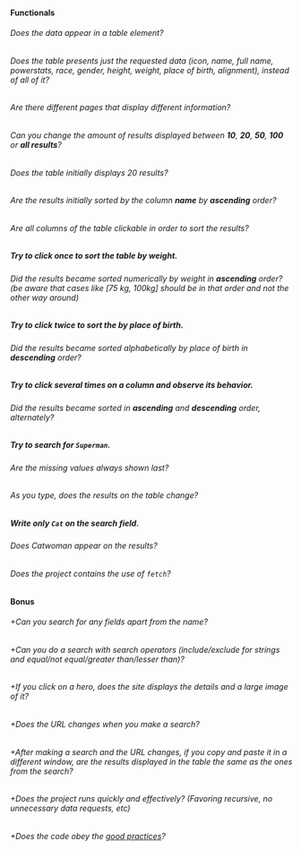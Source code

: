 #### Functionals

###### Does the data appear in a table element?

###### Does the table presents just the requested data (icon, name, full name, powerstats, race, gender, height, weight, place of birth, alignment), instead of all of it?

###### Are there different pages that display different information?

###### Can you change the amount of results displayed between **10**, **20**, **50**, **100** or **all results**?

###### Does the table initially displays 20 results?

###### Are the results initially sorted by the column **name** by **ascending** order?

###### Are all columns of the table clickable in order to sort the results?

##### Try to click once to sort the table by weight.

###### Did the results became sorted numerically by weight in **ascending** order? (be aware that cases like [75 kg, 100kg] should be in that order and not the other way around)

##### Try to click twice to sort the by place of birth.

###### Did the results became sorted alphabetically by place of birth in **descending** order?

##### Try to click several times on a column and observe its behavior.

###### Did the results became sorted in **ascending** and **descending** order, alternately?

##### Try to search for `Superman`.

###### Are the missing values always shown last?

###### As you type, does the results on the table change?

##### Write only `Cat` on the search field.

###### Does Catwoman appear on the results?

###### Does the project contains the use of `fetch`?

#### Bonus

###### +Can you search for any fields apart from the name?

###### +Can you do a search with search operators (include/exclude for strings and equal/not equal/greater than/lesser than)?

###### +If you click on a hero, does the site displays the details and a large image of it?

###### +Does the URL changes when you make a search?

###### +After making a search and the URL changes, if you copy and paste it in a different window, are the results displayed in the table the same as the ones from the search?

###### +Does the project runs quickly and effectively? (Favoring recursive, no unnecessary data requests, etc)

###### +Does the code obey the [good practices](https://public.01-edu.org/subjects/good-practices/README.md)?